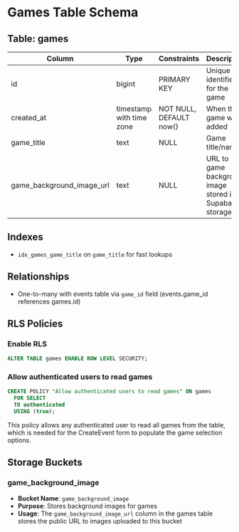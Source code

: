 # Games Table Schema

## Table: games

| Column | Type | Constraints | Description |
|--------|------|-------------|-------------|
| id | bigint | PRIMARY KEY | Unique identifier for the game |
| created_at | timestamp with time zone | NOT NULL, DEFAULT now() | When the game was added |
| game_title | text | NULL | Game title/name |
| game_background_image_url | text | NULL | URL to game background image stored in Supabase storage |

## Indexes
- `idx_games_game_title` on `game_title` for fast lookups

## Relationships
- One-to-many with events table via `game_id` field (events.game_id references games.id)

## RLS Policies

### Enable RLS
```sql
ALTER TABLE games ENABLE ROW LEVEL SECURITY;
```

### Allow authenticated users to read games
```sql
CREATE POLICY "Allow authenticated users to read games" ON games
  FOR SELECT
  TO authenticated
  USING (true);
```

This policy allows any authenticated user to read all games from the table, which is needed for the CreateEvent form to populate the game selection options.

## Storage Buckets

### game_background_image
- **Bucket Name**: `game_background_image`
- **Purpose**: Stores background images for games
- **Usage**: The `game_background_image_url` column in the games table stores the public URL to images uploaded to this bucket
